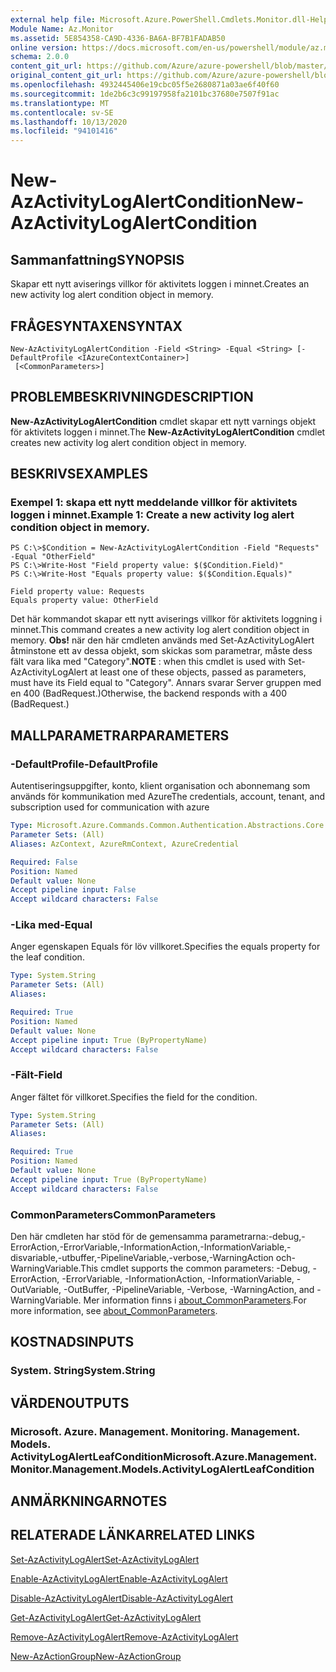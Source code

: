 ```yaml
---
external help file: Microsoft.Azure.PowerShell.Cmdlets.Monitor.dll-Help.xml
Module Name: Az.Monitor
ms.assetid: 5E854358-CA9D-4336-BA6A-BF7B1FADAB50
online version: https://docs.microsoft.com/en-us/powershell/module/az.monitor/new-azactivitylogalertcondition
schema: 2.0.0
content_git_url: https://github.com/Azure/azure-powershell/blob/master/src/Monitor/Monitor/help/New-AzActivityLogAlertCondition.md
original_content_git_url: https://github.com/Azure/azure-powershell/blob/master/src/Monitor/Monitor/help/New-AzActivityLogAlertCondition.md
ms.openlocfilehash: 4932445406e19cbc05f5e2680871a03ae6f40f60
ms.sourcegitcommit: 1de2b6c3c99197958fa2101bc37680e7507f91ac
ms.translationtype: MT
ms.contentlocale: sv-SE
ms.lasthandoff: 10/13/2020
ms.locfileid: "94101416"
---
```

# <span data-ttu-id="1d85f-101">New-AzActivityLogAlertCondition</span><span class="sxs-lookup"><span data-stu-id="1d85f-101">New-AzActivityLogAlertCondition</span></span>

## <span data-ttu-id="1d85f-102">Sammanfattning</span><span class="sxs-lookup"><span data-stu-id="1d85f-102">SYNOPSIS</span></span>
<span data-ttu-id="1d85f-103">Skapar ett nytt aviserings villkor för aktivitets loggen i minnet.</span><span class="sxs-lookup"><span data-stu-id="1d85f-103">Creates an new activity log alert condition object in memory.</span></span>

## <span data-ttu-id="1d85f-104">FRÅGESYNTAXEN</span><span class="sxs-lookup"><span data-stu-id="1d85f-104">SYNTAX</span></span>

```
New-AzActivityLogAlertCondition -Field <String> -Equal <String> [-DefaultProfile <IAzureContextContainer>]
 [<CommonParameters>]
```

## <span data-ttu-id="1d85f-105">PROBLEMBESKRIVNING</span><span class="sxs-lookup"><span data-stu-id="1d85f-105">DESCRIPTION</span></span>
<span data-ttu-id="1d85f-106">**New-AzActivityLogAlertCondition** cmdlet skapar ett nytt varnings objekt för aktivitets loggen i minnet.</span><span class="sxs-lookup"><span data-stu-id="1d85f-106">The **New-AzActivityLogAlertCondition** cmdlet creates new activity log alert condition object in memory.</span></span>

## <span data-ttu-id="1d85f-107">BESKRIVS</span><span class="sxs-lookup"><span data-stu-id="1d85f-107">EXAMPLES</span></span>

### <span data-ttu-id="1d85f-108">Exempel 1: skapa ett nytt meddelande villkor för aktivitets loggen i minnet.</span><span class="sxs-lookup"><span data-stu-id="1d85f-108">Example 1: Create a new activity log alert condition object in memory.</span></span>
```
PS C:\>$Condition = New-AzActivityLogAlertCondition -Field "Requests" -Equal "OtherField"
PS C:\>Write-Host "Field property value: $($Condition.Field)"
PS C:\>Write-Host "Equals property value: $($Condition.Equals)"

Field property value: Requests
Equals property value: OtherField
```

<span data-ttu-id="1d85f-109">Det här kommandot skapar ett nytt aviserings villkor för aktivitets loggning i minnet.</span><span class="sxs-lookup"><span data-stu-id="1d85f-109">This command creates a new activity log alert condition object in memory.</span></span>
<span data-ttu-id="1d85f-110">**Obs!** när den här cmdleten används med Set-AzActivityLogAlert åtminstone ett av dessa objekt, som skickas som parametrar, måste dess fält vara lika med "Category".</span><span class="sxs-lookup"><span data-stu-id="1d85f-110">**NOTE** : when this cmdlet is used with Set-AzActivityLogAlert at least one of these objects, passed as parameters, must have its Field equal to "Category".</span></span> <span data-ttu-id="1d85f-111">Annars svarar Server gruppen med en 400 (BadRequest.)</span><span class="sxs-lookup"><span data-stu-id="1d85f-111">Otherwise, the backend responds with a 400 (BadRequest.)</span></span>

## <span data-ttu-id="1d85f-112">MALLPARAMETRAR</span><span class="sxs-lookup"><span data-stu-id="1d85f-112">PARAMETERS</span></span>

### <span data-ttu-id="1d85f-113">-DefaultProfile</span><span class="sxs-lookup"><span data-stu-id="1d85f-113">-DefaultProfile</span></span>
<span data-ttu-id="1d85f-114">Autentiseringsuppgifter, konto, klient organisation och abonnemang som används för kommunikation med Azure</span><span class="sxs-lookup"><span data-stu-id="1d85f-114">The credentials, account, tenant, and subscription used for communication with azure</span></span>

```yaml
Type: Microsoft.Azure.Commands.Common.Authentication.Abstractions.Core.IAzureContextContainer
Parameter Sets: (All)
Aliases: AzContext, AzureRmContext, AzureCredential

Required: False
Position: Named
Default value: None
Accept pipeline input: False
Accept wildcard characters: False
```

### <span data-ttu-id="1d85f-115">-Lika med</span><span class="sxs-lookup"><span data-stu-id="1d85f-115">-Equal</span></span>
<span data-ttu-id="1d85f-116">Anger egenskapen Equals för löv villkoret.</span><span class="sxs-lookup"><span data-stu-id="1d85f-116">Specifies the equals property for the leaf condition.</span></span>

```yaml
Type: System.String
Parameter Sets: (All)
Aliases:

Required: True
Position: Named
Default value: None
Accept pipeline input: True (ByPropertyName)
Accept wildcard characters: False
```

### <span data-ttu-id="1d85f-117">-Fält</span><span class="sxs-lookup"><span data-stu-id="1d85f-117">-Field</span></span>
<span data-ttu-id="1d85f-118">Anger fältet för villkoret.</span><span class="sxs-lookup"><span data-stu-id="1d85f-118">Specifies the field for the condition.</span></span>

```yaml
Type: System.String
Parameter Sets: (All)
Aliases:

Required: True
Position: Named
Default value: None
Accept pipeline input: True (ByPropertyName)
Accept wildcard characters: False
```

### <span data-ttu-id="1d85f-119">CommonParameters</span><span class="sxs-lookup"><span data-stu-id="1d85f-119">CommonParameters</span></span>
<span data-ttu-id="1d85f-120">Den här cmdleten har stöd för de gemensamma parametrarna:-debug,-ErrorAction,-ErrorVariable,-InformationAction,-InformationVariable,-disvariable,-utbuffer,-PipelineVariable,-verbose,-WarningAction och-WarningVariable.</span><span class="sxs-lookup"><span data-stu-id="1d85f-120">This cmdlet supports the common parameters: -Debug, -ErrorAction, -ErrorVariable, -InformationAction, -InformationVariable, -OutVariable, -OutBuffer, -PipelineVariable, -Verbose, -WarningAction, and -WarningVariable.</span></span> <span data-ttu-id="1d85f-121">Mer information finns i [about_CommonParameters](http://go.microsoft.com/fwlink/?LinkID=113216).</span><span class="sxs-lookup"><span data-stu-id="1d85f-121">For more information, see [about_CommonParameters](http://go.microsoft.com/fwlink/?LinkID=113216).</span></span>

## <span data-ttu-id="1d85f-122">KOSTNADS</span><span class="sxs-lookup"><span data-stu-id="1d85f-122">INPUTS</span></span>

### <span data-ttu-id="1d85f-123">System. String</span><span class="sxs-lookup"><span data-stu-id="1d85f-123">System.String</span></span>

## <span data-ttu-id="1d85f-124">VÄRDEN</span><span class="sxs-lookup"><span data-stu-id="1d85f-124">OUTPUTS</span></span>

### <span data-ttu-id="1d85f-125">Microsoft. Azure. Management. Monitoring. Management. Models. ActivityLogAlertLeafCondition</span><span class="sxs-lookup"><span data-stu-id="1d85f-125">Microsoft.Azure.Management.Monitor.Management.Models.ActivityLogAlertLeafCondition</span></span>

## <span data-ttu-id="1d85f-126">ANMÄRKNINGAR</span><span class="sxs-lookup"><span data-stu-id="1d85f-126">NOTES</span></span>

## <span data-ttu-id="1d85f-127">RELATERADE LÄNKAR</span><span class="sxs-lookup"><span data-stu-id="1d85f-127">RELATED LINKS</span></span>

[<span data-ttu-id="1d85f-128">Set-AzActivityLogAlert</span><span class="sxs-lookup"><span data-stu-id="1d85f-128">Set-AzActivityLogAlert</span></span>](./Set-AzActivityLogAlert.md)

[<span data-ttu-id="1d85f-129">Enable-AzActivityLogAlert</span><span class="sxs-lookup"><span data-stu-id="1d85f-129">Enable-AzActivityLogAlert</span></span>](./Enable-AzActivityLogAlert.md)

[<span data-ttu-id="1d85f-130">Disable-AzActivityLogAlert</span><span class="sxs-lookup"><span data-stu-id="1d85f-130">Disable-AzActivityLogAlert</span></span>](./Disable-AzActivityLogAlert.md)

[<span data-ttu-id="1d85f-131">Get-AzActivityLogAlert</span><span class="sxs-lookup"><span data-stu-id="1d85f-131">Get-AzActivityLogAlert</span></span>](./Get-AzActivityLogAlert.md)

[<span data-ttu-id="1d85f-132">Remove-AzActivityLogAlert</span><span class="sxs-lookup"><span data-stu-id="1d85f-132">Remove-AzActivityLogAlert</span></span>](./Remove-AzActivityLogAlert.md)

[<span data-ttu-id="1d85f-133">New-AzActionGroup</span><span class="sxs-lookup"><span data-stu-id="1d85f-133">New-AzActionGroup</span></span>](./Get-AzActionGroup.md)

